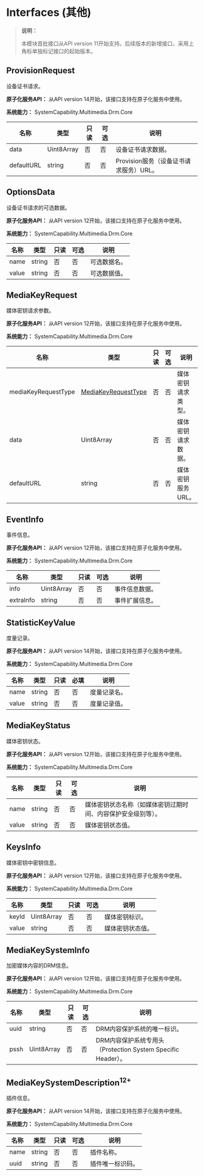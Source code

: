 # Interfaces (其他)

> **说明：**
>
> 本模块首批接口从API version 11开始支持。后续版本的新增接口，采用上角标单独标记接口的起始版本。

## ProvisionRequest

设备证书请求。

**原子化服务API：** 从API version 14开始，该接口支持在原子化服务中使用。

**系统能力：** SystemCapability.Multimedia.Drm.Core

| 名称      | 类型                        | 只读 | 可选 | 说明         |
| -------- | ------------------------|----|----| ------------- |
| data   | Uint8Array| 否  | 否  | 设备证书请求数据。      |
| defaultURL     | string         | 否  | 否  | Provision服务（设备证书请求服务）URL。       |

## OptionsData

设备证书请求的可选数据。

**原子化服务API：** 从API version 12开始，该接口支持在原子化服务中使用。

**系统能力：** SystemCapability.Multimedia.Drm.Core

| 名称      | 类型                        | 只读 | 可选 | 说明         |
| -------- | --------------------------|----|----| ------------- |
| name   | string | 否  | 否  | 可选数据名。      |
| value     | string             | 否  | 否  | 可选数据值。 |

## MediaKeyRequest

媒体密钥请求参数。

**原子化服务API：** 从API version 12开始，该接口支持在原子化服务中使用。

**系统能力：** SystemCapability.Multimedia.Drm.Core

| 名称      | 类型                       | 只读 | 可选 | 说明         |
| -------- | --------------------------|----|----| ------------- |
| mediaKeyRequestType   | [MediaKeyRequestType](arkts-apis-drm-e.md#mediakeyrequesttype)| 否  | 否  | 媒体密钥请求类型。      |
| data     | Uint8Array               |  否  | 否  | 媒体密钥请求数据。       |
| defaultURL     | string              |  否  | 否  | 媒体密钥服务URL。       |

## EventInfo

事件信息。

**原子化服务API：** 从API version 12开始，该接口支持在原子化服务中使用。

**系统能力：** SystemCapability.Multimedia.Drm.Core

| 名称      | 类型                         | 只读 | 可选    | 说明         |
| -------- | --------------------------|----|-------| ------------- |
| info   | Uint8Array |   否 | 否      | 事件信息数据。      |
| extraInfo     | string             |   否 | 否  | 事件扩展信息。 |

## StatisticKeyValue

度量记录。

**原子化服务API：** 从API version 14开始，该接口支持在原子化服务中使用。

**系统能力：** SystemCapability.Multimedia.Drm.Core

| 名称      | 类型                       | 只读 | 必填   | 说明         |
| -------- | -------------------------|----|------| ------------- |
| name   | string | 否  | 否     | 度量记录名。      |
| value     | string              | 否   | 否   | 度量记录值。 |

## MediaKeyStatus

媒体密钥状态。

**原子化服务API：** 从API version 12开始，该接口支持在原子化服务中使用。

**系统能力：** SystemCapability.Multimedia.Drm.Core

| 名称      | 类型                        | 只读 | 可选      | 说明         |
| -------- | -------------------------|----|---------| ------------- |
| name   | string | 否  |  否       | 媒体密钥状态名称（如媒体密钥过期时间、内容保护安全级别等）。      |
| value     | string            | 否   | 否  | 媒体密钥状态值。 |

## KeysInfo

媒体密钥中密钥信息。

**原子化服务API：** 从API version 12开始，该接口支持在原子化服务中使用。

**系统能力：** SystemCapability.Multimedia.Drm.Core

| 名称      | 类型                       | 只读 | 可选 | 说明         |
| -------- | -------------------------|----|---| ------------- |
| keyId   | Uint8Array | 否  | 否 | 媒体密钥标识。      |
| value     | string                 | 否  | 否 | 媒体密钥状态值。 |

## MediaKeySystemInfo

加密媒体内容的DRM信息。

**原子化服务API：** 从API version 12开始，该接口支持在原子化服务中使用。

**系统能力：** SystemCapability.Multimedia.Drm.Core

| 名称      | 类型                      | 只读 | 可选 | 说明         |
| -------- | ------------------------|----|--| ------------- |
| uuid   | string |  否  | 否 | DRM内容保护系统的唯一标识。      |
| pssh     | Uint8Array              |  否  | 否 | DRM内容保护系统专用头（Protection System Specific Header）。 |

## MediaKeySystemDescription<sup>12+</sup>

插件信息。

**原子化服务API：** 从API version 14开始，该接口支持在原子化服务中使用。

**系统能力：** SystemCapability.Multimedia.Drm.Core

| 名称      | 类型                        | 只读 | 可选 | 说明         |
| -------- | --------------------------|----|--| ------------- |
| name   | string | 否  | 否 | 插件名称。      |
| uuid   | string | 否  | 否 | 插件唯一标识码。 |
